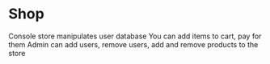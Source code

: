 # Shop
Console store manipulates user database
You can add items to cart, pay for them 
Admin can add users, remove users, add and remove products to the store
